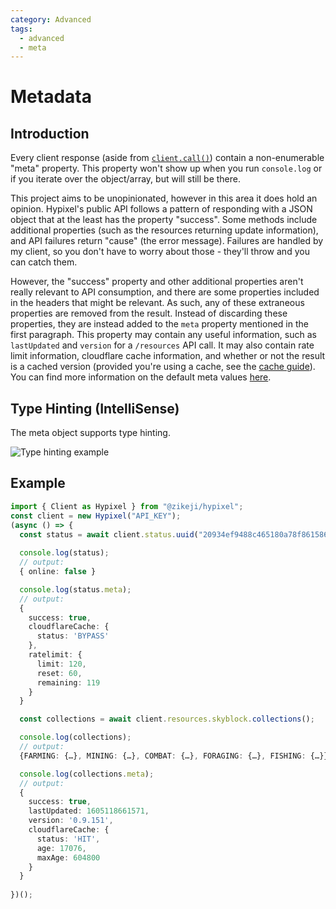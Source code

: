 ```yaml
---
category: Advanced
tags:
  - advanced
  - meta
---
```

# Metadata

## Introduction

Every client response (aside from [<code class="language-javascript"><span class="token function">client</span><span class="token punctuation">.</span><span class="token function">call</span><span class="token punctuation">(</span><span class="token punctuation">)</span></code>](/ts-api/classes/client/#call)) contain a non-enumerable "meta" property. This property won't show up when you run `console.log` or if you iterate over the object/array, but will still be there.

This project aims to be unopinionated, however in this area it does hold an opinion. Hypixel's public API follows a pattern of responding with a JSON object that at the least has the property "success". Some methods include additional properties (such as the resources returning update information), and API failures return "cause" (the error message). Failures are handled by my client, so you don't have to worry about those - they'll throw and you can catch them.

However, the "success" property and other additional properties aren't really relevant to API consumption, and there are some properties included in the headers that might be relevant. As such, any of these extraneous properties are removed from the result. Instead of discarding these properties, they are instead added to the `meta` property mentioned in the first paragraph. This property may contain any useful information, such as `lastUpdated` and `version` for a `/resources` API call. It may also contain rate limit information, cloudflare cache information, and whether or not the result is a cached version (provided you're using a cache, see the [cache guide](/guide/cache/)). You can find more information on the default meta values [here](/ts-api/interfaces/defaultmeta.html).

## Type Hinting (IntelliSense)

The meta object supports type hinting.

![Type hinting example](./metadata.example.webp)

## Example

```typescript
import { Client as Hypixel } from "@zikeji/hypixel";
const client = new Hypixel("API_KEY");
(async () => {
  const status = await client.status.uuid("20934ef9488c465180a78f861586b4cf"); // Minikloon
  
  console.log(status);
  // output:
  { online: false }

  console.log(status.meta);
  // output:
  {
    success: true,
    cloudflareCache: {
      status: 'BYPASS'
    },
    ratelimit: {
      limit: 120,
      reset: 60,
      remaining: 119
    }
  }

  const collections = await client.resources.skyblock.collections();

  console.log(collections);
  // output:
  {FARMING: {…}, MINING: {…}, COMBAT: {…}, FORAGING: {…}, FISHING: {…}}

  console.log(collections.meta);
  // output:
  {
    success: true,
    lastUpdated: 1605118661571,
    version: '0.9.151',
    cloudflareCache: {
      status: 'HIT',
      age: 17076,
      maxAge: 604800
    }
  }
  
})();
```